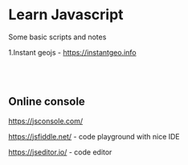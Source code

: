# Learn Javascript 

Some basic scripts and notes

1.Instant geojs - https://instantgeo.info


<br><br>

## Online console

https://jsconsole.com/

https://jsfiddle.net/ - code playground with nice IDE

https://jseditor.io/ - code editor

